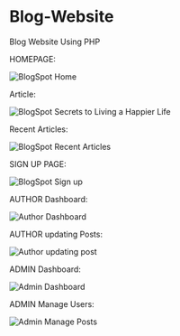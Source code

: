 # Blog-Website
 Blog Website Using PHP 
 
HOMEPAGE:

![BlogSpot   Home](https://user-images.githubusercontent.com/81369580/129002353-eba3ce95-bb62-45c7-b072-16f0bef478a2.png)


Article:

![BlogSpot   Secrets to Living a Happier Life](https://user-images.githubusercontent.com/81369580/129002522-7840f352-8d55-4d2e-a71c-c0d67a9ccd1e.png)

Recent Articles:

![BlogSpot   Recent Articles](https://user-images.githubusercontent.com/81369580/129002766-767524bb-45b2-48e7-887f-bad559dad6a3.png)


SIGN UP PAGE: 

![BlogSpot   Sign up](https://user-images.githubusercontent.com/81369580/128605039-dffa9ae1-5b28-4aa1-80c2-705ce719d5c6.png)


AUTHOR Dashboard:

![Author  Dashboard ](https://user-images.githubusercontent.com/81369580/128605046-34ac7fcf-a4c9-41a2-8311-8d463626b149.png)


AUTHOR updating Posts:

![Author updating post](https://user-images.githubusercontent.com/81369580/129002452-3be59932-1637-44a1-8006-3eeaff3c39eb.png)

ADMIN Dashboard:

![Admin   Dashboard](https://user-images.githubusercontent.com/81369580/129002671-a4d6ee2d-a69f-4392-8960-57a8f4532b2c.png)


ADMIN Manage Users:

![Admin   Manage Posts](https://user-images.githubusercontent.com/81369580/129002613-9f84fc1d-4dfb-455f-8f2d-328883926ff0.png)





